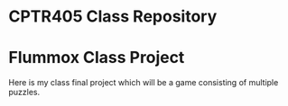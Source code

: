 # CPTR405 Class Repository

# Flummox Class Project
Here is my class final project which will be a game consisting of multiple puzzles.
